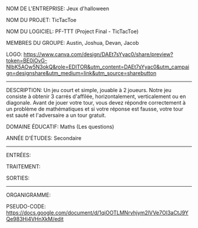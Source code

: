 NOM DE L'ENTREPRISE: Jeux d'halloween

NOM DU PROJET: TicTacToe

NOM DU LOGICIEL: PF-TTT (Project Final - TicTacToe)

MEMBRES DU GROUPE: Austin, Joshua, Devan, Jacob

LOGO: https://www.canva.com/design/DAEt7sYyac0/share/preview?token=BE0iOvG-NIbK5AOw5N3okQ&role=EDITOR&utm_content=DAEt7sYyac0&utm_campaign=designshare&utm_medium=link&utm_source=sharebutton

-----------------------------------------------------------------------------------------------------------------------------------------------------------------------------------

DESCRIPTION: Un jeu court et simple, jouable à 2 joueurs. Notre jeu consiste à obtenir 3 carrés d'affilée, horizontalement, verticalement ou en diagonale. 
Avant de jouer votre tour, vous devez répondre correctement à un problème de mathématiques et si votre réponse est fausse, votre tour est sauté et l'adversaire a un tour gratuit.

DOMAINE ÉDUCATIF: Maths (Les questions)

ANNÉE D'ÉTUDES: Secondaire

-----------------------------------------------------------------------------------------------------------------------------------------------------------------------------------

ENTRÉES:

TRAITEMENT: 

SORTIES: 

-----------------------------------------------------------------------------------------------------------------------------------------------------------------------------------

ORGANIGRAMME: 

PSEUDO-CODE: https://docs.google.com/document/d/1qiOOTLMNrvhjym2lVVe7OI3aCtJ9YQe983Hj4VHnXkM/edit

